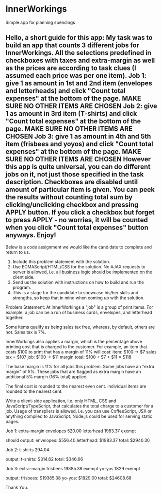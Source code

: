 # InnerWorkings
Simple app for planning spendings

Hello,
a short guide for this app:
My task was to build an app that counts 3 different jobs for InnerWorkings.
All the selections predefined in checkboxes with taxes and extra-margin as well as the prices are according to task clues (I assumed each price was per one item).
Job 1: give 1 as amount in 1st and 2nd item (envelopes and letterheads) and click "Count total expenses" at the bottom of the page. MAKE SURE NO OTHER ITEMS ARE CHOSEN
Job 2: give 1 as amount in 3rd item (T-shirts) and click "Count total expenses" at the bottom of the page. MAKE SURE NO OTHER ITEMS ARE CHOSEN
Job 3: give 1 as amount in 4th and 5th item (frisbees and yoyos) and click "Count total expenses" at the bottom of the page. MAKE SURE NO OTHER ITEMS ARE CHOSEN
However this app is quite universal, you can do different jobs on it, not just those specified in the task description.
Checkboxes are disabled until amount of particular item is given.
You can peek the results without counting total sum by clicking/unclicking checkbox and pressing APPLY button.
If you click a checkbox but forget to press APPLY - no worries, it will be counted when you click "Count total expenses" button anyways.
Enjoy!
-----------------------------
Below is a code assignment we would like the candidate to complete and return to us. 
1.	Include this problem statement with the solution.
2.	Use ECMAScript/HTML/CSS for the solution. No AJAX requests to server is allowed, i.e. all business logic should be implemented on the client side.
3.	Send us the solution with instructions on how to build and run the program.
4.	This is a stage for the candidate to showcase his/her skills and strengths, so keep that in mind when coming up with the solution.

Problem Statement: 
At InnerWorkings a "job" is a group of print items.  For example, a job can be a run of business cards, envelopes, and letterhead together.

Some items qualify as being sales tax free, whereas, by default, others are not.  Sales tax is 7%.

InnerWorkings also applies a margin, which is the percentage above printing cost that is charged to the customer.  For example, an item that costs $100 to print that has a margin of 11% will cost:
item: $100 -> $7 sales tax = $107
job:  $100 -> $11 margin
total: $100 + $7 + $11 = $118

The base margin is 11% for all jobs this problem.  Some jobs have an "extra margin" of 5%.  These jobs that are flagged as extra margin have an additional 5% margin (16% total) applied.

The final cost is rounded to the nearest even cent.  Individual items are rounded to the nearest cent.

Write a client-side application, i.e. only HTML, CSS and JavaScript/TypeScript, that calculates the total charge to a customer for a job. Usage of transpilers is allowed, i.e. you can use CoffeeScript, JSX or anything compiled to JavaScript. Node.js could be used for serving static pages.

Job 1:
extra-margin
envelopes 520.00
letterhead 1983.37 exempt

should output:
envelopes: $556.40
letterhead: $1983.37
total: $2940.30

Job 2:
t-shirts 294.04

output:
t-shirts: $314.62
total: $346.96

Job 3:
extra-margin
frisbees 19385.38 exempt
yo-yos 1829 exempt

output:
frisbees: $19385.38
yo-yos: $1829.00
total: $24608.68

Thank You.
